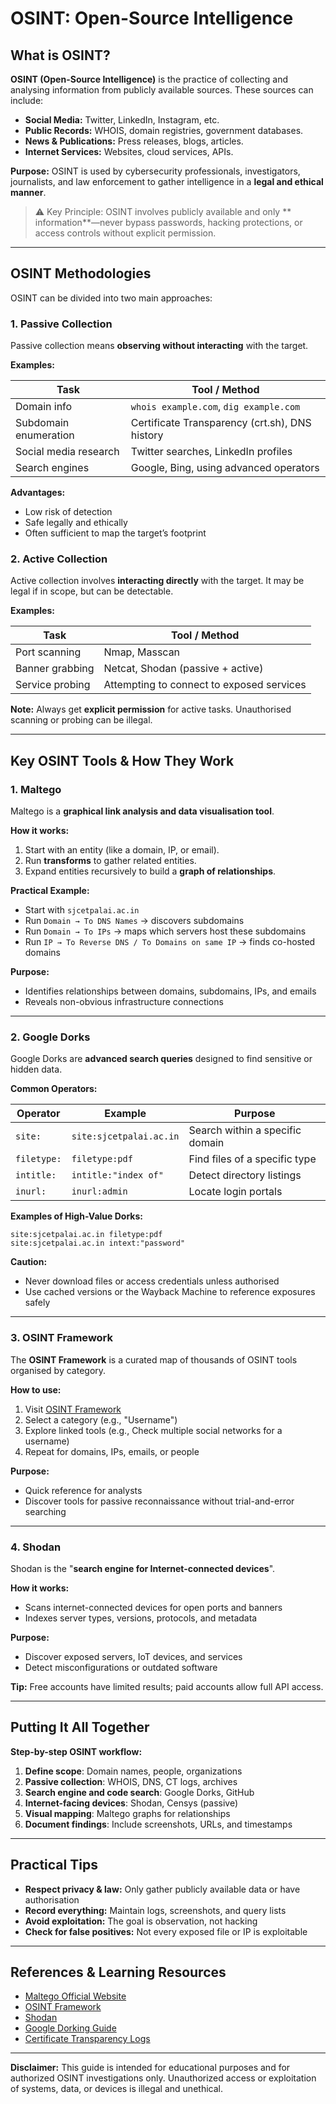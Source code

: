 # OSINT: Open-Source Intelligence 

## What is OSINT?

**OSINT (Open-Source Intelligence)** is the practice of collecting and analysing information from publicly available sources. These sources can include:

- **Social Media:** Twitter, LinkedIn, Instagram, etc.
- **Public Records:** WHOIS, domain registries, government databases.
- **News & Publications:** Press releases, blogs, articles.
- **Internet Services:** Websites, cloud services, APIs.

**Purpose:** OSINT is used by cybersecurity professionals, investigators, journalists, and law enforcement to gather intelligence in a **legal and ethical manner**.  
> ⚠️ Key Principle: OSINT involves publicly available and only ** information**—never bypass passwords, hacking protections, or access controls without explicit permission.

---

## OSINT Methodologies

OSINT can be divided into two main approaches:

### 1. Passive Collection
Passive collection means **observing without interacting** with the target.  

**Examples:**

| Task | Tool / Method |
|------|---------------|
| Domain info | `whois example.com`, `dig example.com` |
| Subdomain enumeration | Certificate Transparency (crt.sh), DNS history |
| Social media research | Twitter searches, LinkedIn profiles |
| Search engines | Google, Bing, using advanced operators |

**Advantages:**  
- Low risk of detection  
- Safe legally and ethically  
- Often sufficient to map the target’s footprint  

### 2. Active Collection
Active collection involves **interacting directly** with the target. It may be legal if in scope, but can be detectable.  

**Examples:**

| Task | Tool / Method |
|------|---------------|
| Port scanning | Nmap, Masscan |
| Banner grabbing | Netcat, Shodan (passive + active) |
| Service probing | Attempting to connect to exposed services |

**Note:** Always get **explicit permission** for active tasks. Unauthorised scanning or probing can be illegal.

---

## Key OSINT Tools & How They Work

### 1. Maltego
Maltego is a **graphical link analysis and data visualisation tool**.

**How it works:**

1. Start with an entity (like a domain, IP, or email).
2. Run **transforms** to gather related entities.
3. Expand entities recursively to build a **graph of relationships**.

**Practical Example:**

- Start with `sjcetpalai.ac.in`
- Run `Domain → To DNS Names` → discovers subdomains
- Run `Domain → To IPs` → maps which servers host these subdomains
- Run `IP → To Reverse DNS / To Domains on same IP` → finds co-hosted domains

**Purpose:**  
- Identifies relationships between domains, subdomains, IPs, and emails  
- Reveals non-obvious infrastructure connections

---

### 2. Google Dorks
Google Dorks are **advanced search queries** designed to find sensitive or hidden data.

**Common Operators:**

| Operator | Example | Purpose |
|----------|---------|---------|
| `site:` | `site:sjcetpalai.ac.in` | Search within a specific domain |
| `filetype:` | `filetype:pdf` | Find files of a specific type |
| `intitle:` | `intitle:"index of"` | Detect directory listings |
| `inurl:` | `inurl:admin` | Locate login portals |

**Examples of High-Value Dorks:**

```text
site:sjcetpalai.ac.in filetype:pdf
site:sjcetpalai.ac.in intext:"password"
```

**Caution:**  
- Never download files or access credentials unless authorised  
- Use cached versions or the Wayback Machine to reference exposures safely

---

### 3. OSINT Framework
The **OSINT Framework** is a curated map of thousands of OSINT tools organised by category.  

**How to use:**

1. Visit [OSINT Framework](https://osintframework.com/)
2. Select a category (e.g., "Username")
3. Explore linked tools (e.g., Check multiple social networks for a username)
4. Repeat for domains, IPs, emails, or people

**Purpose:**  
- Quick reference for analysts  
- Discover tools for passive reconnaissance without trial-and-error searching

---

### 4. Shodan
Shodan is the "**search engine for Internet-connected devices**".

**How it works:**

- Scans internet-connected devices for open ports and banners
- Indexes server types, versions, protocols, and metadata

**Purpose:**  
- Discover exposed servers, IoT devices, and services  
- Detect misconfigurations or outdated software  

**Tip:** Free accounts have limited results; paid accounts allow full API access.

---

## Putting It All Together

**Step-by-step OSINT workflow:**

1. **Define scope**: Domain names, people, organizations
2. **Passive collection**: WHOIS, DNS, CT logs, archives
3. **Search engine and code search**: Google Dorks, GitHub
4. **Internet-facing devices**: Shodan, Censys (passive)
5. **Visual mapping**: Maltego graphs for relationships
6. **Document findings**: Include screenshots, URLs, and timestamps

---

## Practical Tips

- **Respect privacy & law:** Only gather publicly available data or have authorisation
- **Record everything:** Maintain logs, screenshots, and query lists
- **Avoid exploitation:** The goal is observation, not hacking
- **Check for false positives:** Not every exposed file or IP is exploitable

---

## References & Learning Resources

- [Maltego Official Website](https://www.maltego.com/)  
- [OSINT Framework](https://osintframework.com/)  
- [Shodan](https://www.shodan.io/)  
- [Google Dorking Guide](https://www.exploit-db.com/google-hacking-database)  
- [Certificate Transparency Logs](https://crt.sh/)

---

**Disclaimer:** This guide is intended for educational purposes and for authorized OSINT investigations only. Unauthorized access or exploitation of systems, data, or devices is illegal and unethical.
